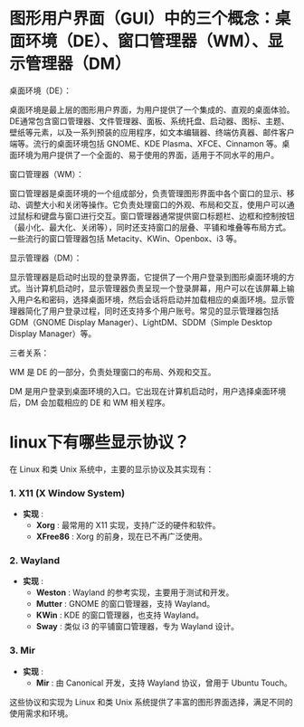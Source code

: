 # 图形用户界面（GUI）中的三个概念：桌面环境（DE）、窗口管理器（WM）、显示管理器（DM）

桌面环境（DE）：

桌面环境是最上层的图形用户界面，为用户提供了一个集成的、直观的桌面体验。DE通常包含窗口管理器、文件管理器、面板、系统托盘、启动器、图标、主题、壁纸等元素，以及一系列预装的应用程序，如文本编辑器、终端仿真器、邮件客户端等。流行的桌面环境包括 GNOME、KDE Plasma、XFCE、Cinnamon 等。桌面环境为用户提供了一个全面的、易于使用的界面，适用于不同水平的用户。

窗口管理器（WM）：

窗口管理器是桌面环境的一个组成部分，负责管理图形界面中各个窗口的显示、移动、调整大小和关闭等操作。它负责处理窗口的外观、布局和交互，使用户可以通过鼠标和键盘与窗口进行交互。窗口管理器通常提供窗口标题栏、边框和控制按钮（最小化、最大化、关闭等），同时还支持窗口的层叠、平铺和堆叠等布局方式。一些流行的窗口管理器包括 Metacity、KWin、Openbox、i3 等。

显示管理器（DM）：

显示管理器是启动时出现的登录界面，它提供了一个用户登录到图形桌面环境的方式。当计算机启动时，显示管理器负责呈现一个登录屏幕，用户可以在该屏幕上输入用户名和密码，选择桌面环境，然后会话将启动并加载相应的桌面环境。显示管理器简化了用户登录过程，同时还支持多个用户账号。常见的显示管理器包括 GDM（GNOME Display Manager）、LightDM、SDDM（Simple Desktop Display Manager）等。

三者关系：

WM 是 DE 的一部分，负责处理窗口的布局、外观和交互。

DM 是用户登录到桌面环境的入口。它出现在计算机启动时，用户选择桌面环境后，DM 会加载相应的 DE 和 WM 相关程序。

# linux下有哪些显示协议？

在 Linux 和类 Unix 系统中，主要的显示协议及其实现有：

### 1. **X11 (X Window System)**

* **实现** :
  * **Xorg** : 最常用的 X11 实现，支持广泛的硬件和软件。
  * **XFree86** : Xorg 的前身，现在已不再广泛使用。

### 2. **Wayland**

* **实现** :
  * **Weston** : Wayland 的参考实现，主要用于测试和开发。
  * **Mutter** : GNOME 的窗口管理器，支持 Wayland。
  * **KWin** : KDE 的窗口管理器，也支持 Wayland。
  * **Sway** : 类似 i3 的平铺窗口管理器，专为 Wayland 设计。

### 3. **Mir**

* **实现** :
  * **Mir** : 由 Canonical 开发，支持 Wayland 协议，曾用于 Ubuntu Touch。

这些协议和实现为 Linux 和类 Unix 系统提供了丰富的图形界面选择，满足不同的使用需求和环境。
